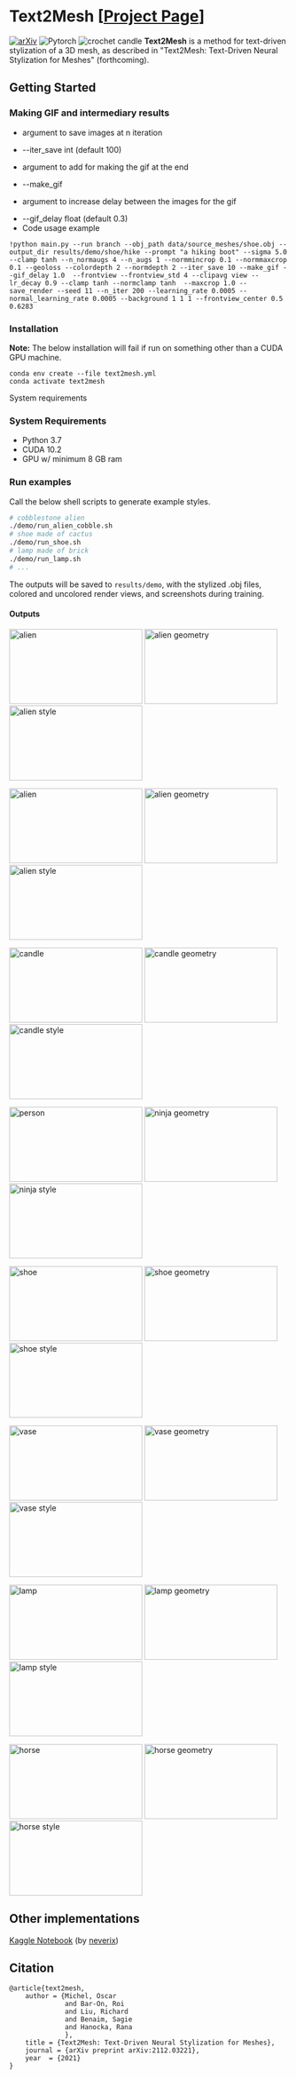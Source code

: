 # Text2Mesh [[Project Page](https://threedle.github.io/text2mesh/)]
[![arXiv](https://img.shields.io/badge/arXiv-Text2Mesh-b31b1b.svg)](https://arxiv.org/abs/2112.03221)
![Pytorch](https://img.shields.io/badge/PyTorch->=1.9.0-Red?logo=pytorch)
![crochet candle](images/vases.gif)
**Text2Mesh** is a method for text-driven stylization of a 3D mesh, as described in "Text2Mesh: Text-Driven Neural Stylization for Meshes" (forthcoming).

## Getting Started
### Making GIF and intermediary results
* argument to save images at n iteration
- --iter_save int (default 100)
* argument to add for making the gif at the end
- --make_gif
* argument to increase delay between the images for the gif
- --gif_delay float (default 0.3)
- Code usage example
```
!python main.py --run branch --obj_path data/source_meshes/shoe.obj --output_dir results/demo/shoe/hike --prompt "a hiking boot" --sigma 5.0  --clamp tanh --n_normaugs 4 --n_augs 1 --normmincrop 0.1 --normmaxcrop 0.1 --geoloss --colordepth 2 --normdepth 2 --iter_save 10 --make_gif --gif_delay 1.0  --frontview --frontview_std 4 --clipavg view --lr_decay 0.9 --clamp tanh --normclamp tanh  --maxcrop 1.0 --save_render --seed 11 --n_iter 200 --learning_rate 0.0005 --normal_learning_rate 0.0005 --background 1 1 1 --frontview_center 0.5 0.6283
```

### Installation

**Note:** The below installation will fail if run on something other than a CUDA GPU machine.
```
conda env create --file text2mesh.yml
conda activate text2mesh
```

System requirements
### System Requirements
- Python 3.7
- CUDA 10.2
- GPU w/ minimum 8 GB ram


### Run examples
Call the below shell scripts to generate example styles. 
```bash
# cobblestone alien
./demo/run_alien_cobble.sh
# shoe made of cactus 
./demo/run_shoe.sh
# lamp made of brick
./demo/run_lamp.sh
# ...
```
The outputs will be saved to `results/demo`, with the stylized .obj files, colored and uncolored render views, and screenshots during training.

#### Outputs
<p float="center">
<img alt="alien" height="135" src="images/alien.png" width="240"/>
<img alt="alien geometry" height="135" src="images/alien_cobble_init.png" width="240"/>
<img alt="alien style" height="135" src="images/alien_cobble_final.png" width="240"/>
</p>

<p float="center">
<img alt="alien" height="135" src="images/alien.png" width="240"/>
<img alt="alien geometry" height="135" src="images/alien_wood_init.png" width="240"/>
<img alt="alien style" height="135" src="images/alien_wood_final.png" width="240"/>
</p>

<p float="center">
<img alt="candle" height="135" src="images/candle.png" width="240"/>
<img alt="candle geometry" height="135" src="images/candle_init.png" width="240"/>
<img alt="candle style" height="135" src="images/candle_final.png" width="240"/>
</p>

<p float="center">
<img alt="person" height="135" src="images/person.png" width="240"/>
<img alt="ninja geometry" height="135" src="images/ninja_init.png" width="240"/>
<img alt="ninja style" height="135" src="images/ninja_final.png" width="240"/>
</p>

<p float="center">
<img alt="shoe" height="135" src="images/shoe.png" width="240"/>
<img alt="shoe geometry" height="135" src="images/shoe_init.png" width="240"/>
<img alt="shoe style" height="135" src="images/shoe_final.png" width="240"/>
</p>

<p float="center">
<img alt="vase" height="135" src="images/vase.png" width="240"/>
<img alt="vase geometry" height="135" src="images/vase_init.png" width="240"/>
<img alt="vase style" height="135" src="images/vase_final.png" width="240"/>
</p>

<p float="center">
<img alt="lamp" height="135" src="images/lamp.png" width="240"/>
<img alt="lamp geometry" height="135" src="images/lamp_init.png" width="240"/>
<img alt="lamp style" height="135" src="images/lamp_final.png" width="240"/>
</p>

<p float="center">
<img alt="horse" height="135" src="images/horse.png" width="240"/>
<img alt="horse geometry" height="135" src="images/horse_init.png" width="240"/>
<img alt="horse style" height="135" src="images/horse_final.png" width="240"/>
</p>

## Other implementations
[Kaggle Notebook](https://www.kaggle.com/neverix/text2mesh/) (by [neverix](https://www.kaggle.com/neverix))


## Citation
```
@article{text2mesh,
    author = {Michel, Oscar
              and Bar-On, Roi
              and Liu, Richard
              and Benaim, Sagie
              and Hanocka, Rana
              },
    title = {Text2Mesh: Text-Driven Neural Stylization for Meshes},
    journal = {arXiv preprint arXiv:2112.03221},
    year  = {2021}
}
```
